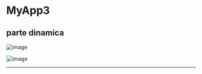 # MyApp3

## parte dinamica

![image](https://github.com/danielgallo78/My-App3/assets/130160711/02043820-3aee-4339-a86c-c471280142af)


![image](https://github.com/danielgallo78/My-App3/assets/130160711/3ae343fd-4f45-4895-94a2-72b9d8d4993b)

-----------------------------------------------------------------------------------------------------------------------

